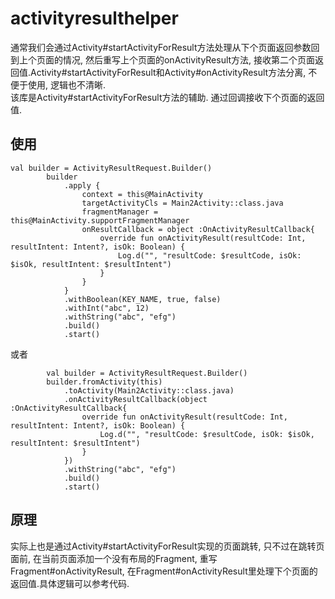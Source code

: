 # activityresulthelper  
通常我们会通过Activity#startActivityForResult方法处理从下个页面返回参数回到上个页面的情况, 然后重写上个页面的onActivityResult方法, 接收第二个页面返回值.Activity#startActivityForResult和Activity#onActivityResult方法分离, 不便于使用, 逻辑也不清晰.  
该库是Activity#startActivityForResult方法的辅助. 通过回调接收下个页面的返回值.   
## 使用 
```
val builder = ActivityResultRequest.Builder()
        builder
            .apply {
                context = this@MainActivity
                targetActivityCls = Main2Activity::class.java
                fragmentManager = this@MainActivity.supportFragmentManager
                onResultCallback = object :OnActivityResultCallback{
                    override fun onActivityResult(resultCode: Int, resultIntent: Intent?, isOk: Boolean) {
                        Log.d("", "resultCode: $resultCode, isOk: $isOk, resultIntent: $resultIntent")
                    }
                }
            }
            .withBoolean(KEY_NAME, true, false)
            .withInt("abc", 12)
            .withString("abc", "efg")
            .build()
            .start()
```
或者
```
        val builder = ActivityResultRequest.Builder()
        builder.fromActivity(this)
            .toActivity(Main2Activity::class.java)
            .onActivityResultCallback(object :OnActivityResultCallback{
                override fun onActivityResult(resultCode: Int, resultIntent: Intent?, isOk: Boolean) {
                    Log.d("", "resultCode: $resultCode, isOk: $isOk, resultIntent: $resultIntent")
                }
            })
            .withString("abc", "efg")
            .build()
            .start()
```

## 原理
实际上也是通过Activity#startActivityForResult实现的页面跳转, 只不过在跳转页面前, 在当前页面添加一个没有布局的Fragment, 重写Fragment#onActivityResult, 在Fragment#onActivityResult里处理下个页面的返回值.具体逻辑可以参考代码.
